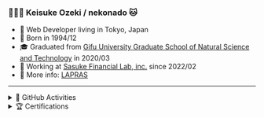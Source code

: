### 🧑🏻‍💻 Keisuke Ozeki / nekonado 🐱

- 🗼 Web Developer living in Tokyo, Japan
- 🎂 Born in 1994/12
- 🎓 Graduated from [Gifu University Graduate School of Natural Science and Technology][univ-url] in 2020/03
- 🦊 Working at [Sasuke Financial Lab, inc.][corp-url] since 2022/02
- 🍣 More info: [LAPRAS][lapras-url]

<!--
<p align="left">
  <a href="https://github.com/nekonado/nekonado/">
    <img src="https://komarev.com/ghpvc/?username=nekonado" alt="nekonado"/>
  </a>
  <a href="https://github.com/nekonado">
    <img height="20" src="https://img.shields.io/github/followers/nekonado?label=follow&logo=github&style=flat"/>
  </a>
  <a href="http://qiita.com/nekonado">
    <img height="20" src="https://qiita-badge.apiapi.app/s/nekonado/posts.svg"/>
  </a>
  <a href="http://qiita.com/nekonado">
    <img height="20" src="https://qiita-badge.apiapi.app/s/nekonado/contributions.svg"/>
  </a>
</p>
-->

<hr>

<details>
<summary>🎨 GitHub Activities</summary>

<br>

<a href='https://github.com/vn7n24fzkq/github-profile-summary-cards'>
  <img src='https://raw.githubusercontent.com/nekonado/nekonado/main/profile-summary-card-output/nord_dark/0-profile-details.svg' alt='profile-details' width='80.5%'>
</a>
<a a href='https://github.com/vn7n24fzkq/github-profile-summary-cards' align="left">
  <img src='https://raw.githubusercontent.com/nekonado/nekonado/main/profile-summary-card-output/nord_dark/1-repos-per-language.svg' alt='repos-per-language' width='40%'>
  <img src='https://raw.githubusercontent.com/nekonado/nekonado/main/profile-summary-card-output/nord_dark/2-most-commit-language.svg' alt='most-commit-language' width='40%'>
</a>
<a a href='https://github.com/vn7n24fzkq/github-profile-summary-cards' align="left">
  <img src='https://raw.githubusercontent.com/nekonado/nekonado/main/profile-summary-card-output/nord_dark/3-stats.svg' alt='stats' width='40%'>
  <img src='https://raw.githubusercontent.com/nekonado/nekonado/main/profile-summary-card-output/nord_dark/4-productive-time.svg' alt='productive-time' width='40%'>
</a>
</details>

<details>
<summary>🏆 Certifications</summary>

<br>

| Certification Name                                      | Date Achieved    |
| ------------------------------------------------------- | ---------------- |
| Fundamental Information Technology Engineer Examination | April 2021       |
| HTML5 Professional Certification Level.2 Exam (ver2.5)  | June 2023        |

</details>

<!-- URLs -->

[univ-url]: https://www.gifu-u.ac.jp/
[corp-url]: https://sasukefinlab.com/
[lapras-url]: https://lapras.com/public/queuek
[about-my-hn-url]: https://ja.glosbe.com/eo/ja/nekonado
